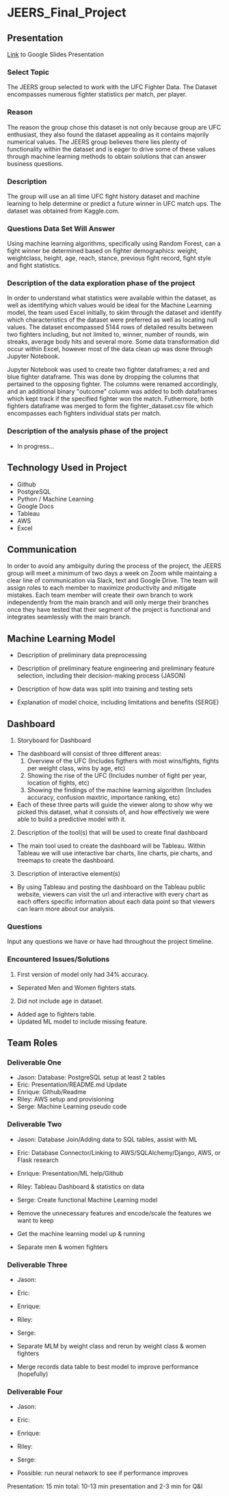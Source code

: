 # JEERS_Final_Project



## Presentation

[Link](https://docs.google.com/presentation/d/1Snf4cU-scyTUzBSdKRYNp5xEPtBvUgXduF_YP0-fb5A/edit?usp=sharing) to Google Slides Presentation


### Select Topic

The JEERS group selected to work with the UFC Fighter Data. The Dataset encompasses numerous fighter statistics per match, per player.

### Reason

The reason the group chose this dataset is not only because group are UFC enthusiast, they also found the dataset appealing as it contains majorily numerical values. The JEERS group believes there lies plenty of functionality within the dataset and is eager to drive some of these values through machine learning methods to obtain solutions that can answer business questions.
 
### Description

The group will use an all time UFC fight history dataset and machine learning to help determine or predict a future winner in UFC match ups. The dataset was obtained from Kaggle.com.

### Questions Data Set Will Answer

Using machine learning algorithms, specifically using Random Forest, can a fight winner be determined based on fighter demographics: weight, weightclass, height, age, reach, stance, previous fight record, fight style and fight statistics.

### Description of the data exploration phase of the project

In order to understand what statistics were available within the dataset, as well as identifying which values would be ideal for the Machine Learning model, the team used Excel initially, to skim through the dataset and identify which characteristics of the dataset were preferred as well as locating null values. The dataset encompassed 5144 rows of detailed results between two fighters including, but not limited to, winner, number of rounds, win streaks, average body hits and several more. Some data transformation did occur within Excel, however most of the data clean up was done through Jupyter Notebook.

Jupyter Notebook was used to create two fighter dataframes; a red and blue fighter dataframe. This was done by dropping the columns that pertained to the opposing fighter. The columns were renamed accordingly, and an additional binary "outcome" column was added to both dataframes which kept track if the specified fighter won the match. Futhermore, both fighters dataframe was merged to form the fighter_dataset.csv file which encompasses each fighters individual stats per match.

### Description of the analysis phase of the project

- In progress...
  
## Technology Used in Project

- Github
- PostgreSQL
- Python / Machine Learning
- Google Docs
- Tableau
- AWS
- Excel

## Communication

In order to avoid any ambiguity during the process of the project, the JEERS group will meet a minimum of two days a week on Zoom while maintaing a clear line of communication via Slack, text and Google Drive. 
The team will assign roles to each member to maximize productivity and mitigate mistakes. Each team member will create their own branch to work independently from the main branch and will only merge their branches once they have tested that their segment of the project is functional and integrates seamlessly with the main branch.

## Machine Learning Model

- Description of preliminary data preprocessing

- Description of preliminary feature engineering and preliminary feature selection, including their decision-making process (JASON)

- Description of how data was split into training and testing sets

- Explanation of model choice, including limitations and benefits (SERGE)

## Dashboard

1. Storyboard for Dashboard
- The dashboard will consist of three different areas:
  1. Overview of the UFC (Includes figthers with most wins/fights, fights per weight class, wins by age, etc)
  2. Showing the rise of the UFC (Includes number of fight per year, location of fights, etc)
  3. Showing the findings of the machine learning algorithm (Includes accuracy, confusion maxtric, importance ranking, etc)
- Each of these three parts will guide the viewer along to show why we picked this dataset, what it consists of, and how effectively we were able to build a predictive model with it. 

2. Description of the tool(s) that will be used to create final dashboard
- The main tool used to create the dashboard will be Tableau. Within Tableau we will use interactive bar charts, line charts, pie charts, and treemaps to create the dashboard. 

3. Description of interactive element(s)
- By using Tableau and posting the dashboard on the Tableau public website, viewers can visit the url and interactive with every chart as each offers specific information about each data point so that viewers can learn more about our analysis. 

### Questions

Input any questions we have or have had throughout the project timeline.

### Encountered Issues/Solutions

1. First version of model only had 34% accuracy.
 - Seperated Men and Women fighters stats.
 
2. Did not include age in dataset.
 - Added age to fighters table.
 - Updated ML model to include missing feature.


## Team Roles

### Deliverable One

- Jason: Database: PostgreSQL setup at least 2 tables
- Eric: Presentation/README.md Update  
- Enrique: Github/Readme
- Riley: AWS setup and provisioning
- Serge: Machine Learning pseudo code

### Deliverable Two

- Jason: Database Join/Adding data to SQL tables, assist with ML
- Eric:  Database Connector/Linking to AWS/SQLAlchemy/Django, AWS, or Flask research
- Enrique:  Presentation/ML help/Github
- Riley:  Tableau Dashboard & statistics on data
- Serge:  Create functional Machine Learning model

- Remove the unnecessary features and encode/scale the features we want to keep
- Get the machine learning model up & running
- Separate men & women fighters

### Deliverable Three

- Jason:  
- Eric:  
- Enrique:  
- Riley:  
- Serge:  

- Separate MLM by weight class and rerun by weight class & women fighters
- Merge records data table to best model to improve performance (hopefully)


### Deliverable Four

- Jason:  
- Eric:  
- Enrique:  
- Riley:  
- Serge:  

- Possible: run neural network to see if performance improves

Presentation: 15 min total: 10-13 min presentation and 2-3 min for Q&I
